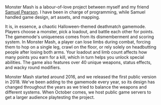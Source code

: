 Monster Mash is a labour-of-love project between myself and my friend [Samuel Pearson](https://steamcommunity.com/profiles/76561198072642288/). I have been in charge of programming, while Samuel handled game design, art assets, and mapping. 

It is, in essence, a chaotic Halloween-themed deathmatch gamemode. Players choose a monster, pick a loadout, and battle each other for points. The gamemode's uniqueness comes from its dismemberment and scoring system. In Monster Mash, a player can lose limbs during combat, forcing them to hop on a single leg, crawl on the floor, or rely solely on headbutting people after losing both arms. Your loadout and limb count affects how many points you earn for a kill, which in turn helps you unlock special abilities. The game also features over 40 unique weapons, status effects, and wacky round modifiers.

Monster Mash started around 2016, and we released the first public version in 2018. We've been adding to the gamemode every year, so its design has changed throughout the years as we tried to balance the weapons and different systems. When October comes, we host public game servers to get a larger audience playtesting the project. 
